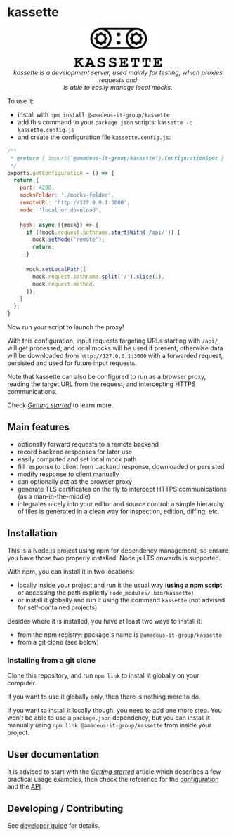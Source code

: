 # kassette

<p align="center">
  <img src="doc/assets/images/kassette-logo.png" alt="kassette-logo" width="200px" height="90px"/>
  <br>
  <i>kassette is a development server, used mainly for testing, which proxies requests and
    <br>is able to easily manage local mocks.</i>
  <br>
</p>

To use it:

- install with `npm install @amadeus-it-group/kassette`
- add this command to your `package.json` scripts: `kassette -c kassette.config.js`
- and create the configuration file `kassette.config.js`:

```javascript
/**
 * @return { import("@amadeus-it-group/kassette").ConfigurationSpec }
 */
exports.getConfiguration = () => {
  return {
    port: 4200,
    mocksFolder: './mocks-folder',
    remoteURL: 'http://127.0.0.1:3000',
    mode: 'local_or_download',

    hook: async ({mock}) => {
      if (!mock.request.pathname.startsWith('/api/')) {
        mock.setMode('remote');
        return;
      }

      mock.setLocalPath([
        mock.request.pathname.split('/').slice(1),
        mock.request.method,
      ]);
    }
  };
}
```

Now run your script to launch the proxy!

With this configuration, input requests targeting URLs starting with `/api/` will get processed, and local mocks will be used if present, otherwise data will be downloaded from `http://127.0.0.1:3000` with a forwarded request, persisted and used for future input requests.

Note that kassette can also be configured to run as a browser proxy, reading the target URL from the request, and intercepting HTTPS communications.

Check [_Getting started_](./doc/getting-started.md) to learn more.


## Main features

- optionally forward requests to a remote backend
- record backend responses for later use
- easily computed and set local mock path
- fill response to client from backend response, downloaded or persisted
- modify response to client manually
- can optionally act as the browser proxy
- generate TLS certificates on the fly to intercept HTTPS communications (as a man-in-the-middle)
- integrates nicely into your editor and source control: a simple hierarchy of files is generated in a clean way for inspection, edition, diffing, etc.



## Installation

This is a Node.js project using npm for dependency management, so ensure you have those two properly installed. Node.js LTS onwards is supported.

With npm, you can install it in two locations:

- locally inside your project and run it the usual way (__using a npm script__ or accessing the path explicitly `node_modules/.bin/kassette`)
- or install it globally and run it using the command `kassette` (not advised for self-contained projects)

Besides where it is installed, you have at least two ways to install it:

- from the npm registry: package's name is `@amadeus-it-group/kassette`
- from a git clone (see below)

### Installing from a git clone

Clone this repository, and run `npm link` to install it globally on your computer.

If you want to use it globally only, then there is nothing more to do.

If you want to install it locally though, you need to add one more step. You won't be able to use a `package.json` dependency, but you can install it manually using `npm link @amadeus-it-group/kassette` from inside your project.





## User documentation

It is advised to start with the [_Getting started_](./doc/getting-started.md) article which describes a few practical usage examples, then check the reference for the [configuration](./doc/configuration.md) and the [API](./doc/api.md).





## Developing / Contributing

See [developer guide](./DEVELOPER.md) for details.
